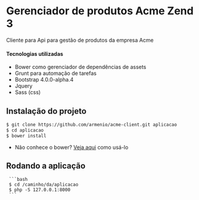 # Gerenciador de produtos Acme Zend 3

Cliente para Api para gestão de produtos da empresa Acme

#### Tecnologias utilizadas
- Bower como gerenciador de dependências de assets
- Grunt para automação de tarefas
- Bootstrap 4.0.0-alpha.4
- Jquery
- Sass (css)

## Instalação do projeto

```bash
$ git clone https://github.com/armenio/acme-client.git aplicacao
$ cd aplicacao
$ bower install
```

- Não conhece o bower? [Veja aqui](https://bower.io/#install-bower) como usá-lo

## Rodando a aplicação
     ```bash
     $ cd /caminho/da/aplicacao
     $ php -S 127.0.0.1:8000
     ```